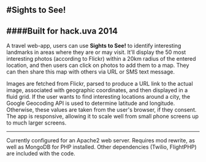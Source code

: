 #Sights to See!
---------------------------------------------------------------------------
####Built for hack.uva 2014
--------------------------------------------------------------------------
A travel web-app, users can use **Sights to See!** to identify interesting landmarks in areas where they are or may visit. It'll display the 50 most interesting photos (according to Flickr) within a 20km radius of the entered location, and then users can click on photos to add them to a map. They can then share this map with others via URL or SMS text message.

Images are fetched from Flickr, parsed to produce a URL link to the actual image, associated with geographic coordinates, and then displayed in a fluid grid. If the user wants to find interesting locations around a city, the Google Geocoding API is used to determine latitude and longitude. Otherwise, these values are taken from the user's browser, if they consent. The app is responsive, allowing it to scale well from small phone screens up to much larger screens.

---------------------------------------------------------------------------
Currently configured for an Apache2 web server. Requires mod rewrite, as well as MongoDB for PHP installed. Other dependencies (Twilio, FlightPHP) are included with the code.
